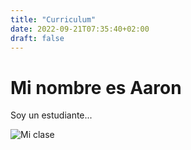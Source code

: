 ```yaml
---
title: "Curriculum"
date: 2022-09-21T07:35:40+02:00
draft: false
---
```


# Mi nombre es Aaron
Soy un estudiante...

![Mi clase](https://www.hogarmania.com/archivos/201510/mascotas-razas-perro-pitbull-4-668x400x80xX.jpg)